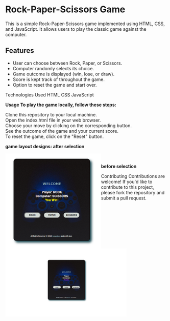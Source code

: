 # Rock-Paper-Scissors Game

This is a simple Rock-Paper-Scissors game implemented using HTML, CSS, and JavaScript. It allows users to play the classic game against the computer.

## Features

- User can choose between Rock, Paper, or Scissors.
- Computer randomly selects its choice.
- Game outcome is displayed (win, lose, or draw).
- Score is kept track of throughout the game.
- Option to reset the game and start over.

Technologies Used
HTML
CSS
JavaScript

<b>Usage
To play the game locally, follow these steps:</b>

Clone this repository to your local machine.<br>
Open the index.html file in your web browser.<br>
Choose your move by clicking on the corresponding button.<br>
See the outcome of the game and your current score.<br>
To reset the game, click on the "Reset" button.<br>

<b>game layout designs: after selection </b>

<img align="left" alt="coding" width="300" padding-top="50px" src="https://github.com/Diganta02/rock-paper-scissor-game/blob/main/after.png"><br>




<b>before selection </b><br>

<img align="left" alt="coding" width="380" padding-top="100px" src="https://github.com/Diganta02/rock-paper-scissor-game/blob/main/before.png">


Contributing
Contributions are welcome! If you'd like to contribute to this project, please fork the repository and submit a pull request.



